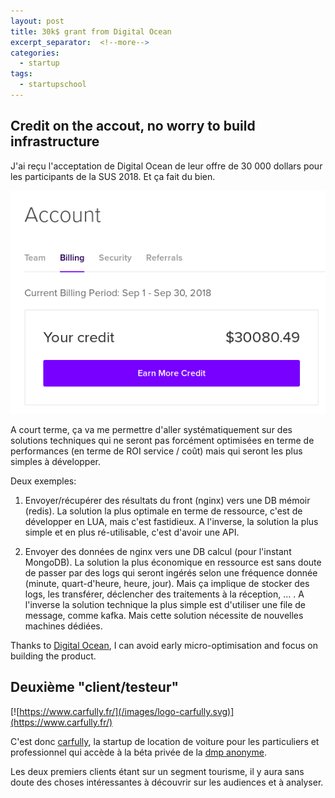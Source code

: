 ```yaml
---
layout: post
title: 30k$ grant from Digital Ocean
excerpt_separator:  <!--more-->
categories:
  - startup
tags:
  - startupschool
---
```


## Credit on the accout, no worry to build infrastructure

J'ai reçu l'acceptation de Digital Ocean de leur offre de 30 000 dollars pour les participants de la SUS 2018. Et ça fait du bien.

![30000$ de crédit !](/images/30k-grant-from-digital-ocean.png)

A court terme, ça va me permettre d'aller systématiquement sur des solutions techniques qui ne seront pas forcément optimisées en terme de performances (en terme de ROI service / coût) mais qui seront les plus simples à développer.

Deux exemples:
1. Envoyer/récupérer des résultats du front (nginx) vers une DB mémoir (redis). La solution la plus optimale en terme de ressource, c'est de développer en LUA, mais c'est fastidieux. A l'inverse, la solution la plus simple et en plus ré-utilisable, c'est d'avoir une API.

2. Envoyer des données de nginx vers une DB calcul (pour l'instant MongoDB). La solution la plus économique en ressource est sans doute de passer par des logs qui seront ingérés selon une fréquence donnée (minute, quart-d'heure, heure, jour). Mais ça implique de stocker des logs, les transférer, déclencher des traitements à la réception, ... .
A l'inverse la solution technique la plus simple est d'utiliser une file de message, comme kafka. Mais cette solution nécessite de nouvelles machines dédiées.

Thanks to [Digital Ocean](https://www.digitalocean.com/), I can avoid early micro-optimisation and focus on building the product.

## Deuxième "client/testeur"

[![https://www.carfully.fr/](/images/logo-carfully.svg)](https://www.carfully.fr/)

C'est donc [carfully](https://www.carfully.fr/), la startup de location de voiture pour les particuliers et professionnel qui accède à la béta privée de la [dmp anonyme](https://anonymous.dmp.io/).

Les deux premiers clients étant sur un segment tourisme, il y aura sans doute des choses intéressantes à découvrir sur les audiences et à analyser.
